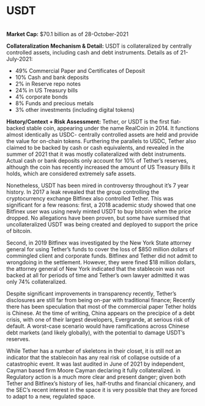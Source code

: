 # USDT

\
**Market Cap:** $70.1 billion as of 28-October-2021

**Collateralization Mechanism & Detail:** USDT is collateralized by centrally controlled assets, including cash and debt instruments. Details as of 21-July-2021:&#x20;

* 49% Commercial Paper and Certificates of Deposit&#x20;
* 10% Cash and bank deposits&#x20;
* 2% in Reserve repo notes&#x20;
* 24% in US Treasury bills&#x20;
* 4% corporate bonds&#x20;
* 8% Funds and precious metals&#x20;
* 3% other investments (including digital tokens)

**History/Context + Risk Assessment:** Tether, or USDT is the first fiat-backed stable coin, appearing under the name RealCoin in 2014. It functions almost identically as USDC- centrally controlled assets are held and provide the value for on-chain tokens. Furthering the parallels to USDC, Tether also claimed to be backed by cash or cash equivalents, and revealed in the summer of 2021 that it was mostly collateralized with debt instruments. Actual cash or bank deposits only account for 10% of Tether’s reserves, although the coin has recently increased the amount of US Treasury Bills it holds, which are considered extremely safe assets.&#x20;

Nonetheless, USDT has been mired in controversy throughout it’s 7 year history. In 2017 a leak revealed that the group controlling the cryptocurrency exchange Bitfinex also controlled Tether. This was significant for a few reasons: first, a 2018 academic study showed that one Bitfinex user was using newly minted USDT to buy bitcoin when the price dropped. No allegations have been proven, but some have surmised that uncollateralized USDT was being created and deployed to support the price of bitcoin.&#x20;

Second, in 2019 Bitfinex was investigated by the New York State attorney general for using Tether’s funds to cover the loss of $850 million dollars of commingled client and corporate funds. Bitfinex and Tether did not admit to wrongdoing in the settlement. However, they were fined $18 million dollars, the attorney general of New York indicated that the stablecoin was not backed at all for periods of time and Tether’s own lawyer admitted it was only 74% collateralized.&#x20;

Despite significant improvements in transparency recently, Tether’s disclosures are still far from being on-par with traditional finance; Recently there has been speculation that most of the commercial paper Tether holds is Chinese. At the time of writing, China appears on the precipice of a debt crisis, with one of their largest developers, Evergrande, at serious risk of default. A worst-case scenario would have ramifications across Chinese debt markets (and likely globally), with the potential to damage USDT’s reserves.&#x20;

While Tether has a number of skeletons in their closet, it is still not an indicator that the stablecoin has any real risk of collapse outside of a catastrophic event. It was last audited in June of 2021 by independent, Cayman based firm Moore Cayman declaring it fully collateralized. in Regulatory action is a much more clear and present danger; given both Tether and Bitfinex’s history of lies, half-truths and financial chicanery, and the SEC’s recent interest in the space it is very possible that they are forced to adapt to a new, regulated space.
